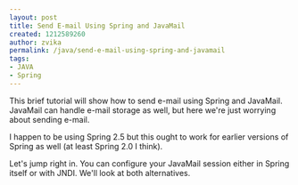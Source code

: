 ```yaml
---
layout: post
title: Send E-mail Using Spring and JavaMail
created: 1212589260
author: zvika
permalink: /java/send-e-mail-using-spring-and-javamail
tags:
- JAVA
- Spring
---
```

<p><span class="thmr_call" id="thmr_42"><span class="thmr_call" id="thmr_6"><p>This brief tutorial will show how to send e-mail using Spring and JavaMail. JavaMail can handle e-mail storage as well, but here we're just worrying about sending e-mail.</p>  <p>I happen to be using Spring 2.5 but this ought to work for earlier versions of Spring as well (at least Spring 2.0 I think).</p>  <p>Let's jump right in. You can configure your JavaMail session either in Spring itself or with JNDI. We'll look at both alternatives.</p></span></span></p>
